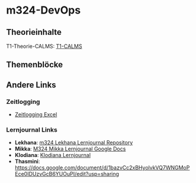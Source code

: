 # m324-DevOps

## Theorieinhalte

T1-Theorie-CALMS: [T1-CALMS](/T1-CALMS.md)


## Themenblöcke

## Andere Links

### Zeitlogging
- [Zeitlogging Excel](https://rsrg-my.sharepoint.com/:x:/p/lekhana_godugunuri/EShaFkzQe8hGq_W9SnPhz_EBsyKsxPtGweS5vNaNDGJf4g)

### Lernjournal Links
- **Lekhana**: [m324 Lekhana Lernjournal Repository](https://github.com/lekhanagodugunuri/m324-Lekhana-Lernjournal.git)
- **Mikka**: [M324 Mikka Lernjournal Google Docs](https://docs.google.com/document/d/15DKvZnX8lJ5dWh8cs9UOCHVRk-OcvA73hl9oVT5KgK8/edit?usp=sharing)
- **Klodiana**: [Klodiana Lernjournal](https://github.com/klodianaxhe/m324_Lernjournal.git)
- **Thasmini**: https://docs.google.com/document/d/1bazvCc2xBHyolvkVQ7WNGMoPEce0IDUzvGcB6YUOuPI/edit?usp=sharing
